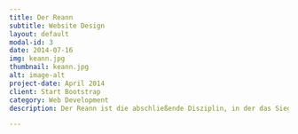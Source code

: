 ```yaml
---
title: Der Reann
subtitle: Website Design
layout: default
modal-id: 3
date: 2014-07-16
img: keann.jpg
thumbnail: keann.jpg
alt: image-alt
project-date: April 2014
client: Start Bootstrap
category: Web Development
description: Der Reann ist die abschließende Disziplin, in der das Siegerteam gekürt wird (vom schott. gäl. deireannach für Schluss). Mittlerweile auch als „Flunkyball“ bekannt. Zwei Teams stellen sich gegenüber auf. In der Mitte steht eine zum Teil gefüllte Flasche. Ziel ist es mit einem Wurfgeschoß die Flasche in der Mitte zu treffen. Sobald diese umfällt, muss ein Mitglied des gegnerischen Teams in die Mitte rennen, die Flasche aufstellen und wieder zurückrennen. In dieser Zeit darf das Team, welches geworfen hat, von ihrem Bier trinken. Gewonnen hat das Team, welches als erstes kein Bier mehr hat.

---
```

